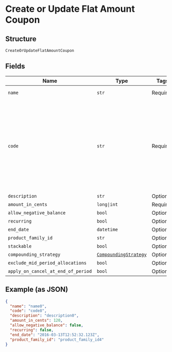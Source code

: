 
# Create or Update Flat Amount Coupon

## Structure

`CreateOrUpdateFlatAmountCoupon`

## Fields

| Name | Type | Tags | Description |
|  --- | --- | --- | --- |
| `name` | `str` | Required | the name of the coupon |
| `code` | `str` | Required | may contain uppercase alphanumeric characters and these special characters (which allow for email addresses to be used): “%”, “@”, “+”, “-”, “_”, and “.” |
| `description` | `str` | Optional | - |
| `amount_in_cents` | `long\|int` | Required | - |
| `allow_negative_balance` | `bool` | Optional | - |
| `recurring` | `bool` | Optional | - |
| `end_date` | `datetime` | Optional | - |
| `product_family_id` | `str` | Optional | - |
| `stackable` | `bool` | Optional | - |
| `compounding_strategy` | [`CompoundingStrategy`](../../doc/models/compounding-strategy.md) | Optional | - |
| `exclude_mid_period_allocations` | `bool` | Optional | - |
| `apply_on_cancel_at_end_of_period` | `bool` | Optional | - |

## Example (as JSON)

```json
{
  "name": "name0",
  "code": "code8",
  "description": "description0",
  "amount_in_cents": 120,
  "allow_negative_balance": false,
  "recurring": false,
  "end_date": "2016-03-13T12:52:32.123Z",
  "product_family_id": "product_family_id4"
}
```

